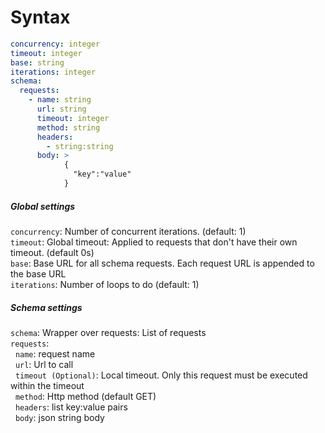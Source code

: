 # Syntax
```yaml
concurrency: integer
timeout: integer
base: string
iterations: integer
schema:
  requests:
    - name: string
      url: string
      timeout: integer
      method: string
      headers:
        - string:string
      body: >
            {
              "key":"value"
            }
```
##### Global settings
`concurrency`: Number of concurrent iterations. (default: 1)\
`timeout`: Global timeout: Applied to requests that don't have their own timeout. (default 0s)\
`base`: Base URL for all schema requests. Each request URL is appended to the base URL\
`iterations`: Number of loops to do (default: 1)


##### Schema settings
`schema`: Wrapper over requests: List of requests\
`requests`:\
&nbsp;&nbsp;`name`: request name\
&nbsp;&nbsp;`url`: Url to call\
&nbsp;&nbsp;`timeout (Optional)`: Local timeout. Only this request must be executed within the timeout\
&nbsp;&nbsp;`method`: Http method (default GET)\
&nbsp;&nbsp;`headers`: list key:value pairs\
&nbsp;&nbsp;`body`: json string body



